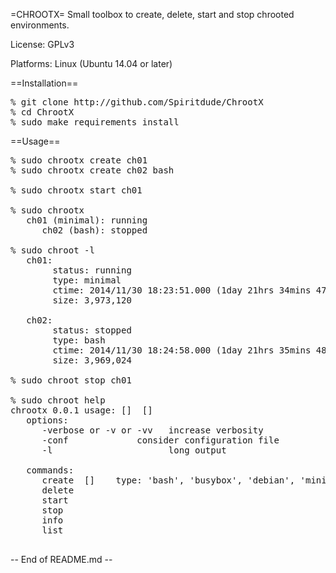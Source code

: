 =CHROOTX=
Small toolbox to create, delete, start and stop chrooted environments.

License: GPLv3

Platforms: Linux (Ubuntu 14.04 or later)

==Installation==

<pre>
% git clone http://github.com/Spiritdude/ChrootX
% cd ChrootX
% sudo make requirements install
</pre>

==Usage==
<pre>
% sudo chrootx create ch01
% sudo chrootx create ch02 bash

% sudo chrootx start ch01

% sudo chrootx 
   ch01 (minimal): running
      ch02 (bash): stopped

% sudo chroot -l
   ch01:
        status: running
        type: minimal
        ctime: 2014/11/30 18:23:51.000 (1day 21hrs 34mins 47secs ago)
        size: 3,973,120
        
   ch02:
        status: stopped
        type: bash
        ctime: 2014/11/30 18:24:58.000 (1day 21hrs 35mins 48secs ago)
        size: 3,969,024

% sudo chroot stop ch01

% sudo chroot help
chrootx 0.0.1 usage: [<options>] <command> [<arguments>]
   options:
      -verbose or -v or -vv   increase verbosity
      -conf <file>            consider configuration file
      -l                      long output
      
   commands:
      create <id> [<type>]    type: 'bash', 'busybox', 'debian', 'minimal', 'nano', 'ubuntu'
      delete <id>
      start <id>
      stop <id>
      info <id>
      list
        
</pre>

-- End of README.md --
